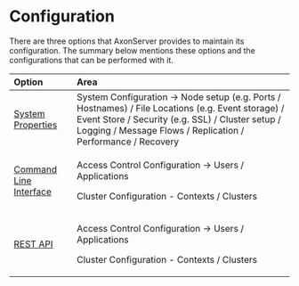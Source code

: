# Configuration

There are three options that AxonServer provides to maintain its configuration. The summary below mentions these options and the configurations that can be performed with it.

<table>
  <thead>
    <tr>
      <th style="text-align:left">Option</th>
      <th style="text-align:left">Area</th>
    </tr>
  </thead>
  <tbody>
    <tr>
      <td style="text-align:left"><a href="configuration.md">System Properties</a>
      </td>
      <td style="text-align:left">System Configuration -&gt; Node setup (e.g. Ports / Hostnames) / File
        Locations (e.g. Event storage) / Event Store / Security (e.g. SSL) / Cluster
        setup / Logging / Message Flows / Replication / Performance / Recovery</td>
    </tr>
    <tr>
      <td style="text-align:left"><a href="command-line-interface.md">Command Line Interface</a>
      </td>
      <td style="text-align:left">
        <p>Access Control Configuration -&gt; Users / Applications</p>
        <p>Cluster Configuration - Contexts / Clusters</p>
      </td>
    </tr>
    <tr>
      <td style="text-align:left"><a href="rest-api.md">REST API</a>
      </td>
      <td style="text-align:left">
        <p>Access Control Configuration -&gt; Users / Applications</p>
        <p>Cluster Configuration - Contexts / Clusters</p>
      </td>
    </tr>
  </tbody>
</table>

